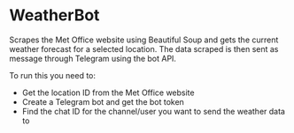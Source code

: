 # WeatherBot

Scrapes the Met Office website using Beautiful Soup and gets the current weather forecast for a selected location.
The data scraped is then sent as message through Telegram using the bot API. 
 
To run this you need to:
- Get the location ID from the Met Office website
- Create a Telegram bot and get the bot token
- Find the chat ID for the channel/user you want to send the weather data to
